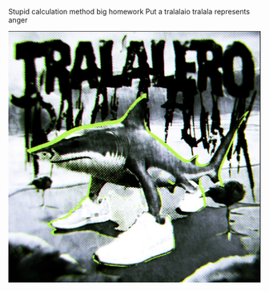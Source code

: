 Stupid calculation method big homework
Put a tralalaio tralala represents anger

![Tralalero Shark](img.png)